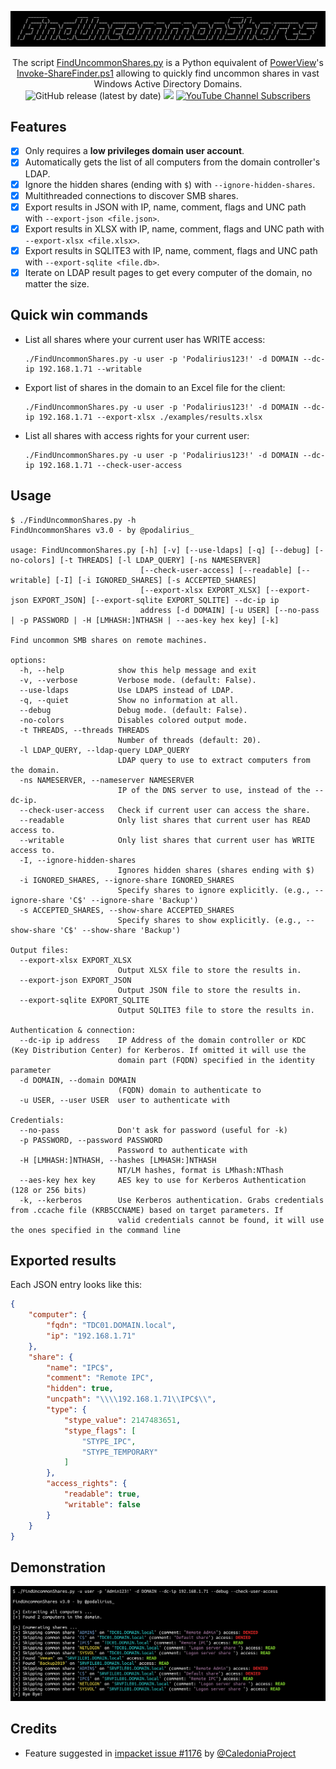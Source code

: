 ![](.github/banner.png)

<p align="center">
    The script <a href="https://github.com/p0dalirius/FindUncommonShares/blob/main/FindUncommonShares.py">FindUncommonShares.py</a> is a Python equivalent of <a href="https://github.com/darkoperator/Veil-PowerView/">PowerView</a>'s <a href="https://github.com/darkoperator/Veil-PowerView/blob/master/PowerView/functions/Invoke-ShareFinder.ps1">Invoke-ShareFinder.ps1</a> allowing to quickly find uncommon shares in vast Windows Active Directory Domains.
    <br>
    <img alt="GitHub release (latest by date)" src="https://img.shields.io/github/v/release/p0dalirius/FindUncommonShares">
    <a href="https://twitter.com/intent/follow?screen_name=podalirius_" title="Follow"><img src="https://img.shields.io/twitter/follow/podalirius_?label=Podalirius&style=social"></a>
    <a href="https://www.youtube.com/c/Podalirius_?sub_confirmation=1" title="Subscribe"><img alt="YouTube Channel Subscribers" src="https://img.shields.io/youtube/channel/subscribers/UCF_x5O7CSfr82AfNVTKOv_A?style=social"></a>
    <br>
</p>


## Features

 - [x] Only requires a **low privileges domain user account**.
 - [x] Automatically gets the list of all computers from the domain controller's LDAP.
 - [x] Ignore the hidden shares (ending with `$`) with `--ignore-hidden-shares`.
 - [x] Multithreaded connections to discover SMB shares.
 - [x] Export results in JSON with IP, name, comment, flags and UNC path with `--export-json <file.json>`.
 - [x] Export results in XLSX with IP, name, comment, flags and UNC path with `--export-xlsx <file.xlsx>`.
 - [x] Export results in SQLITE3 with IP, name, comment, flags and UNC path with `--export-sqlite <file.db>`.
 - [x] Iterate on LDAP result pages to get every computer of the domain, no matter the size.

## Quick win commands

 + List all shares where your current user has WRITE access:
    ```
    ./FindUncommonShares.py -u user -p 'Podalirius123!' -d DOMAIN --dc-ip 192.168.1.71 --writable
    ```
 
 + Export list of shares in the domain to an Excel file for the client:
   ```
   ./FindUncommonShares.py -u user -p 'Podalirius123!' -d DOMAIN --dc-ip 192.168.1.71 --export-xlsx ./examples/results.xlsx
   ```

 + List all shares with access rights for your current user:
    ```
    ./FindUncommonShares.py -u user -p 'Podalirius123!' -d DOMAIN --dc-ip 192.168.1.71 --check-user-access
    ```
   
## Usage

```              
$ ./FindUncommonShares.py -h
FindUncommonShares v3.0 - by @podalirius_

usage: FindUncommonShares.py [-h] [-v] [--use-ldaps] [-q] [--debug] [-no-colors] [-t THREADS] [-l LDAP_QUERY] [-ns NAMESERVER]
                             [--check-user-access] [--readable] [--writable] [-I] [-i IGNORED_SHARES] [-s ACCEPTED_SHARES]
                             [--export-xlsx EXPORT_XLSX] [--export-json EXPORT_JSON] [--export-sqlite EXPORT_SQLITE] --dc-ip ip
                             address [-d DOMAIN] [-u USER] [--no-pass | -p PASSWORD | -H [LMHASH:]NTHASH | --aes-key hex key] [-k]

Find uncommon SMB shares on remote machines.

options:
  -h, --help            show this help message and exit
  -v, --verbose         Verbose mode. (default: False).
  --use-ldaps           Use LDAPS instead of LDAP.
  -q, --quiet           Show no information at all.
  --debug               Debug mode. (default: False).
  -no-colors            Disables colored output mode.
  -t THREADS, --threads THREADS
                        Number of threads (default: 20).
  -l LDAP_QUERY, --ldap-query LDAP_QUERY
                        LDAP query to use to extract computers from the domain.
  -ns NAMESERVER, --nameserver NAMESERVER
                        IP of the DNS server to use, instead of the --dc-ip.
  --check-user-access   Check if current user can access the share.
  --readable            Only list shares that current user has READ access to.
  --writable            Only list shares that current user has WRITE access to.
  -I, --ignore-hidden-shares
                        Ignores hidden shares (shares ending with $)
  -i IGNORED_SHARES, --ignore-share IGNORED_SHARES
                        Specify shares to ignore explicitly. (e.g., --ignore-share 'C$' --ignore-share 'Backup')
  -s ACCEPTED_SHARES, --show-share ACCEPTED_SHARES
                        Specify shares to show explicitly. (e.g., --show-share 'C$' --show-share 'Backup')

Output files:
  --export-xlsx EXPORT_XLSX
                        Output XLSX file to store the results in.
  --export-json EXPORT_JSON
                        Output JSON file to store the results in.
  --export-sqlite EXPORT_SQLITE
                        Output SQLITE3 file to store the results in.

Authentication & connection:
  --dc-ip ip address    IP Address of the domain controller or KDC (Key Distribution Center) for Kerberos. If omitted it will use the
                        domain part (FQDN) specified in the identity parameter
  -d DOMAIN, --domain DOMAIN
                        (FQDN) domain to authenticate to
  -u USER, --user USER  user to authenticate with

Credentials:
  --no-pass             Don't ask for password (useful for -k)
  -p PASSWORD, --password PASSWORD
                        Password to authenticate with
  -H [LMHASH:]NTHASH, --hashes [LMHASH:]NTHASH
                        NT/LM hashes, format is LMhash:NThash
  --aes-key hex key     AES key to use for Kerberos Authentication (128 or 256 bits)
  -k, --kerberos        Use Kerberos authentication. Grabs credentials from .ccache file (KRB5CCNAME) based on target parameters. If
                        valid credentials cannot be found, it will use the ones specified in the command line
```

## Exported results

Each JSON entry looks like this:

```json
{
    "computer": {
        "fqdn": "TDC01.DOMAIN.local",
        "ip": "192.168.1.71"
    },
    "share": {
        "name": "IPC$",
        "comment": "Remote IPC",
        "hidden": true,
        "uncpath": "\\\\192.168.1.71\\IPC$\\",
        "type": {
            "stype_value": 2147483651,
            "stype_flags": [
                "STYPE_IPC",
                "STYPE_TEMPORARY"
            ]
        },
        "access_rights": {
            "readable": true,
            "writable": false
        }
    }
}
```

## Demonstration

![](./.github/example.png)

## Credits

 - Feature suggested in [impacket issue #1176](https://github.com/SecureAuthCorp/impacket/issues/1176) by [@CaledoniaProject](https://github.com/CaledoniaProject)
